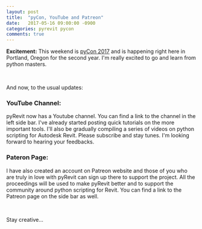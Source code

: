 ```yaml
---
layout: post
title:  "pyCon, YouTube and Patreon"
date:   2017-05-16 09:00:00 -0900
categories: pyrevit pycon
comments: true
---
```


**Excitement:**
This weekend is [pyCon 2017](https://us.pycon.org/2017/) and is happening right here in Portland, Oregon for the second year. I'm really excited to go and learn from python masters.

&nbsp;

And now, to the usual updates:

### YouTube Channel:
pyRevit now has a Youtube channel. You can find a link to the channel in the left side bar. I've already started posting quick tutorials on the more important tools. I'll also be gradually compiling a series of videos on python scripting for Autodesk Revit. Please subscribe and stay tunes. I'm looking forward to hearing your feedbacks.

### Pateron Page:
I have also created an account on Patreon website and those of you who are truly in love with pyRevit can sign up there to support the project. All the proceedings will be used to make pyRevit better and to support the community around python scripting for Revit. You can find a link to the Patreon page on the side bar as well.

&nbsp;

Stay creative...
